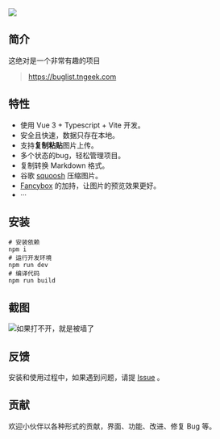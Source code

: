 <img src="https://cdn.jsdelivr.net/gh/lewkamtao/PicHub-Cloud@master/buglistImages/image_7al8av_.jpeg"  />   

## 简介

这绝对是一个非常有趣的项目
> https://buglist.tngeek.com

## 特性

- 使用 Vue 3 + Typescript + Vite 开发。
- 安全且快速，数据只存在本地。
- 支持**复制粘贴**图片上传。
- 多个状态的bug，轻松管理项目。
- 复制转换 Markdown 格式。
- 谷歌 [squoosh](https://squoosh.app/) 压缩图片。
- [Fancybox](https://fancyapps.com/) 的加持，让图片的预览效果更好。
- ···

## 安装

```
# 安装依赖
npm i
# 运行开发环境
npm run dev
# 编译代码
npm run build
```

## 截图
![如果打不开，就是被墙了]( https://cdn.jsdelivr.net/gh/tnKamtao/PicHub_demo@master/buglistImages/image_9440xc_.jpeg)

## 反馈

安装和使用过程中，如果遇到问题，请提 [Issue](https://github.com/lewkamtao/BugList/issues) 。

## 贡献

欢迎小伙伴以各种形式的贡献，界面、功能、改进、修复 Bug 等。
